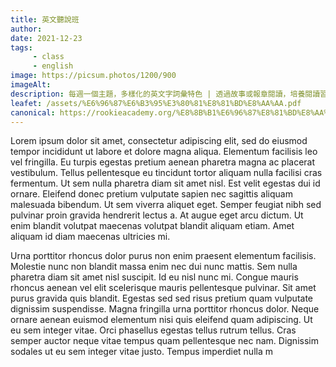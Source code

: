 ```yaml
---
title: 英文聽說班
author:
date: 2021-12-23
tags: 
     - class
     - english
image: https://picsum.photos/1200/900
imageAlt:
description: 每週一個主題，多樣化的英文字詞彙特色 | 透過故事或報章閱讀，培養閱讀習慣，加強發音、拼讀字詞的能力 | 運用問答法 (Question & Answer) | 增加自我認識和溝通技巧，面試成功的機會 | 透過說述故事 (Storytelling) 掌握多變的語調、建立說話組織能力、豐富說話內容 | 提升說話技巧，讓學生大膽而有信心地使用英語表達和溝通 | 對答流利，提高口試卷的分數
leafet: /assets/%E6%96%87%E6%B3%95%E3%80%81%E8%81%BD%E8%AA%AA.pdf
canonical: https://rookieacademy.org/%E8%8B%B1%E6%96%87%E8%81%BD%E8%AA%AA%E7%8F%AD/
---
```



Lorem ipsum dolor sit amet, consectetur adipiscing elit, sed do eiusmod tempor incididunt ut labore et dolore magna aliqua. Elementum facilisis leo vel fringilla. Eu turpis egestas pretium aenean pharetra magna ac placerat vestibulum. Tellus pellentesque eu tincidunt tortor aliquam nulla facilisi cras fermentum. Ut sem nulla pharetra diam sit amet nisl. Est velit egestas dui id ornare. Eleifend donec pretium vulputate sapien nec sagittis aliquam malesuada bibendum. Ut sem viverra aliquet eget. Semper feugiat nibh sed pulvinar proin gravida hendrerit lectus a. At augue eget arcu dictum. Ut enim blandit volutpat maecenas volutpat blandit aliquam etiam. Amet aliquam id diam maecenas ultricies mi.

Urna porttitor rhoncus dolor purus non enim praesent elementum facilisis. Molestie nunc non blandit massa enim nec dui nunc mattis. Sem nulla pharetra diam sit amet nisl suscipit. Id eu nisl nunc mi. Congue mauris rhoncus aenean vel elit scelerisque mauris pellentesque pulvinar. Sit amet purus gravida quis blandit. Egestas sed sed risus pretium quam vulputate dignissim suspendisse. Magna fringilla urna porttitor rhoncus dolor. Neque ornare aenean euismod elementum nisi quis eleifend quam adipiscing. Ut eu sem integer vitae. Orci phasellus egestas tellus rutrum tellus. Cras semper auctor neque vitae tempus quam pellentesque nec nam. Dignissim sodales ut eu sem integer vitae justo. Tempus imperdiet nulla m